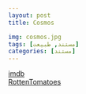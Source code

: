 ```yaml
---
layout: post
title: Cosmos

img: cosmos.jpg
tags: [مستند, طبیعت]
categories: [مستند]
---
```


[imdb](https://www.imdb.com/title/tt2395695)  
[RottenTomatoes](https://www.rottentomatoes.com/m/cosmos_2019)